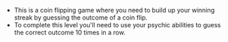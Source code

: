 -   This is a coin flipping game where you need to build up your winning streak by guessing the outcome of a coin flip.
-   To complete this level you'll need to use your psychic abilities to guess the correct outcome 10 times in a row.
